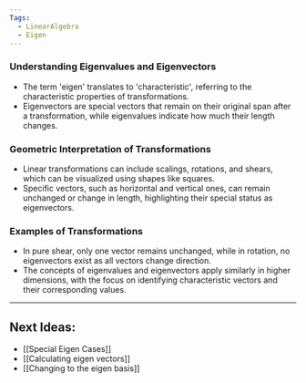 ```yaml
---
Tags:
  - LinearAlgebra
  - Eigen
---
```

### Understanding Eigenvalues and Eigenvectors

- The term 'eigen' translates to 'characteristic', referring to the characteristic properties of transformations.
- Eigenvectors are special vectors that remain on their original span after a transformation, while eigenvalues indicate how much their length changes.

### Geometric Interpretation of Transformations

- Linear transformations can include scalings, rotations, and shears, which can be visualized using shapes like squares.
- Specific vectors, such as horizontal and vertical ones, can remain unchanged or change in length, highlighting their special status as eigenvectors.

### Examples of Transformations

- In pure shear, only one vector remains unchanged, while in rotation, no eigenvectors exist as all vectors change direction.
- The concepts of eigenvalues and eigenvectors apply similarly in higher dimensions, with the focus on identifying characteristic vectors and their corresponding values.
___

## Next Ideas: 
- [[Special Eigen Cases]]
- [[Calculating eigen vectors]]
- [[Changing to the eigen basis]]